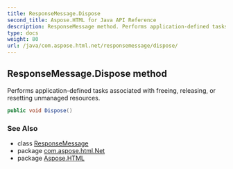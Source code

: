 ```yaml
---
title: ResponseMessage.Dispose
second_title: Aspose.HTML for Java API Reference
description: ResponseMessage method. Performs application-defined tasks associated with freeing releasing or resetting unmanaged resources
type: docs
weight: 80
url: /java/com.aspose.html.net/responsemessage/dispose/
---
```

## ResponseMessage.Dispose method

Performs application-defined tasks associated with freeing, releasing, or resetting unmanaged resources.

```java
public void Dispose()
```

### See Also

* class [ResponseMessage](../)
* package [com.aspose.html.Net](../../responsemessage/)
* package [Aspose.HTML](../../../)
